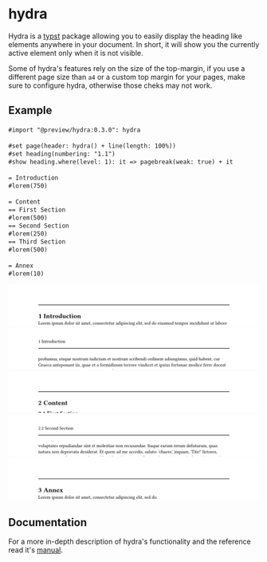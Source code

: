 # hydra
Hydra is a [typst] package allowing you to easily display the heading like elements anywhere in your
document. In short, it will show you the currently active element only when it is not visible.

Some of hydra's features rely on the size of the top-margin, if you use a different page size than
`a4` or a custom top margin for your pages, make sure to configure hydra, otherwise those cheks may
not work.

## Example
```typst
#import "@preview/hydra:0.3.0": hydra

#set page(header: hydra() + line(length: 100%))
#set heading(numbering: "1.1")
#show heading.where(level: 1): it => pagebreak(weak: true) + it

= Introduction
#lorem(750)

= Content
== First Section
#lorem(500)
== Second Section
#lorem(250)
== Third Section
#lorem(500)

= Annex
#lorem(10)
```
![ex1]
![ex2]
![ex3]
![ex4]
![ex5]

## Documentation
For a more in-depth description of hydra's functionality and the reference read it's [manual].

[ex1]: examples/example1.png
[ex2]: examples/example2.png
[ex3]: examples/example3.png
[ex4]: examples/example4.png
[ex5]: examples/example5.png
[typst]: https://github.com/typst/typst
[manual]: docs/manual.pdf

